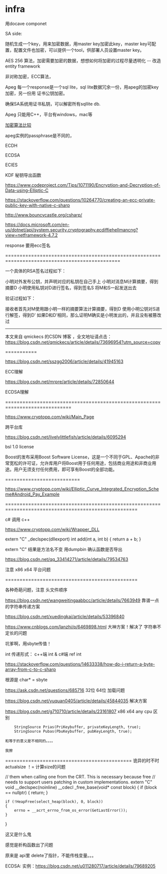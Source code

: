 # infra

用docave componet

SA side:

随机生成一个key，用来加密数据，用master key加密此key，master key可配置，配置文件也加密，可以提供一个tool，供部署人员设置master key。

AES 256 算法，加密需要加密的数据，想想如何将加密的过程尽量透明化 -- 改造entity framework

非对称加密，ECC算法，

Apeg 每一个response是一个sql lite，sql lite数据冗余一份，用apeg的加密key加密，另一份用 证书公钥加密。

确保SA系统用证书私钥，可以解密所有sqllite db.

Apeg 只能用C++，平台有windows，mac等


[加密算法比较](https://www.cnblogs.com/sunxuchu/p/5483956.html)

apeg实例的passphrase是不同的，

ECDH

ECDSA

ECIES

KDF 秘钥导出函数


https://www.codeproject.com/Tips/1071190/Encryption-and-Decryption-of-Data-using-Elliptic-C


https://stackoverflow.com/questions/10264770/creating-an-ecc-private-public-key-with-native-c-sharp

http://www.bouncycastle.org/csharp/

https://docs.microsoft.com/en-us/dotnet/api/system.security.cryptography.ecdiffiehellmancng?view=netframework-4.7.2

response 要用ecc签名

==============================================================================================

一个具体的RSA签名过程如下：


  
  小明对外发布公钥，并声明对应的私钥在自己手上
  小明对消息M计算摘要，得到摘要D
  小明使用私钥对D进行签名，得到签名S
  将M和S一起发送出去
  


验证过程如下：


  
  接收者首先对M使用跟小明一样的摘要算法计算摘要，得到D
  使用小明公钥对S进行解签，得到D’
  如果D和D’相同，那么证明M确实是小明发出的，并且没有被篡改过

---------------------

本文来自 qmickecs 的CSDN 博客 ，全文地址请点击：https://blog.csdn.net/qmickecs/article/details/73696954?utm_source=copy 


===========

https://blog.csdn.net/sszgg2006/article/details/41945163

ECC理解

https://blog.csdn.net/mrpre/article/details/72850644

ECDSA理解

=============================================================================

https://www.cryptopp.com/wiki/Main_Page

跨平台库

https://blog.csdn.net/livelylittlefish/article/details/6095294

bsl 1.0 license

Boost的发布采用Boost Software License，这是一个不同于GPL、Apache的非常宽松的许可证，允许库用户将Boost用于任何用途，包括商业用途和非商业用途。用户无须支付任何费用，即可享有Boost的全部功能。

==========================

https://www.cryptopp.com/wiki/Elliptic_Curve_Integrated_Encryption_Scheme#Android_Pay_Example

====================================================================================================

c# 调用 c++

https://www.cryptopp.com/wiki/Wrapper_DLL

extern "C" _declspec(dllexport) int add(int a, int b)
{
	return a + b;
}

extern "C" 结果是方法名不变
用dumpbin 确认函数是否导出

https://blog.csdn.net/qq_33414271/article/details/79534763

注意 x86 x64 平台问题


==============================================

各种奇葩问题，注意 头文件顺序

https://blog.csdn.net/wangweitingaabbcc/article/details/7663949  靠谱一点的字符串传递方案

https://blog.csdn.net/xuedingkai/article/details/53396840

https://www.cnblogs.com/lanzhi/p/6469898.html 大神方案！解决了 字符串不定长的问题

坑爹啊，用sbyte传值！

int 传递形式： c++端 int &  c#端 ref int

https://stackoverflow.com/questions/14633338/how-do-i-return-a-byte-array-from-c-to-c-sharp

根源是 char*  = sbyte

https://ask.csdn.net/questions/685716 32位 64位 加载问题

https://blog.csdn.net/yuquan0405/article/details/45844035 解决方案

https://blog.csdn.net/g710710/article/details/23161807 x86 x64 any cpu 区别



		StringSource Prias(PriKeybuffer, privateKeyLength, true);
		StringSource Pubas(PbuKeybuffer, pubKeyLength, true);

    和等于的意义是不相同的。。。。

    我擦


============================================
诡异的时不时 actualsize ！= 计算size的问题


// them when calling one from the CRT. This is necessary because free
// needs to support users patching in custom implementations.
extern "C" void __declspec(noinline) __cdecl _free_base(void* const block)
{
    if (block == nullptr)
    {
        return;
    }

    if (!HeapFree(select_heap(block), 0, block))
    {
        errno = __acrt_errno_from_os_error(GetLastError());
    }
}

这又是什么鬼

感觉是析构函数出了问题

原来是 api里 delete了指针，不能传栈变量。。。


ECDSA: 实例：https://blog.csdn.net/u011280717/article/details/79689205

